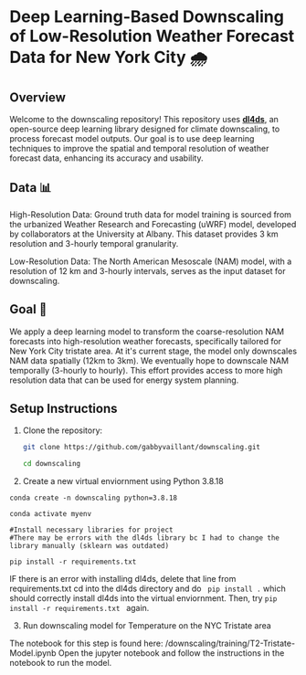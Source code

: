 # Deep Learning-Based Downscaling of Low-Resolution Weather Forecast Data for New York City 🌧️

## Overview
Welcome to the downscaling repository! This repository uses [**dl4ds**](https://github.com/carlos-gg/dl4ds), an open-source deep learning library designed for climate downscaling, to process forecast model outputs. Our goal is to use deep learning techniques to improve the spatial and temporal resolution of weather forecast data, enhancing its accuracy and usability.

## Data 📊
High-Resolution Data: Ground truth data for model training is sourced from the urbanized Weather Research and Forecasting (uWRF) model, developed by collaborators at the University at Albany. This dataset provides 3 km resolution and 3-hourly temporal granularity.

Low-Resolution Data: The North American Mesoscale (NAM) model, with a resolution of 12 km and 3-hourly intervals, serves as the input dataset for downscaling.

## Goal 🎯

We apply a deep learning model to transform the coarse-resolution NAM forecasts into high-resolution weather forecasts, specifically tailored for New York City tristate area. At it's current stage, the model only downscales NAM data spatially (12km to 3km). We eventually hope to downscale NAM temporally (3-hourly to hourly). This effort provides access to more high resolution data that can be used for energy system planning.

## Setup Instructions

1. Clone the repository:
   ```bash
   git clone https://github.com/gabbyvaillant/downscaling.git
   
   cd downscaling
   ```

2. Create a new virtual enviornment using Python 3.8.18

```
conda create -n downscaling python=3.8.18

conda activate myenv

#Install necessary libraries for project
#There may be errors with the dl4ds library bc I had to change the library manually (sklearn was outdated)

pip install -r requirements.txt

```

IF there is an error with installing dl4ds, delete that line from requirements.txt
cd into the dl4ds directory and do ``` pip install .``` which should correctly install dl4ds into the virtual enviornment.
Then, try ``` pip install -r requirements.txt  ``` again. 


3. Run downscaling model for Temperature on the NYC Tristate area

The notebook for this step is found here: /downscaling/training/T2-Tristate-Model.ipynb
Open the jupyter notebook and follow the instructions in the notebook to run the model.


 
